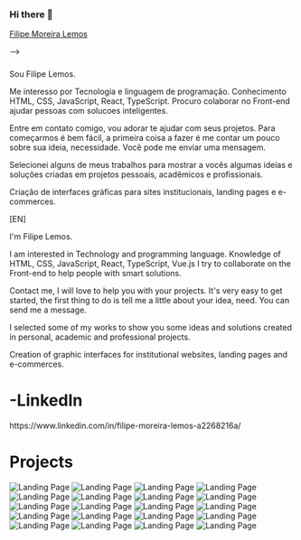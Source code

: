 ### Hi there 👋

<div class="badge-base LI-profile-badge" data-locale="pt_BR" data-size="large" data-theme="dark" data-type="HORIZONTAL" data-vanity="filipe-moreira-lemos-a2268216a" data-version="v1"><a class="badge-base__link LI-simple-link" href="https://br.linkedin.com/in/filipe-moreira-lemos-a2268216a?trk=profile-badge">Filipe Moreira Lemos</a></div>

              
-->
### 
Sou Filipe Lemos.

Me interesso por Tecnologia e linguagem de programação. Conhecimento  HTML, CSS, JavaScript, React, TypeScript.
Procuro colaborar no Front-end ajudar pessoas com solucoes inteligentes.

Entre em contato comigo, vou adorar te ajudar com seus projetos. Para começarmos é bem fácil, a primeira coisa a fazer é me contar um pouco sobre sua ideia, necessidade. Você pode me enviar uma mensagem.

Selecionei alguns de meus trabalhos para mostrar a vocês algumas ideias e soluções criadas  em projetos pessoais, acadêmicos e profissionais. 

Criação de interfaces gráficas para sites institucionais, landing pages e e-commerces.



[EN]

I'm Filipe Lemos.

I am interested in Technology and programming language. Knowledge of HTML, CSS, JavaScript, React, TypeScript, Vue.js
I try to collaborate on the Front-end to help people with smart solutions.

Contact me, I will love to help you with your projects. It's very easy to get started, the first thing to do is tell me a little about your idea, need. You can send me a message.

I selected some of my works to show you some ideas and solutions created in personal, academic and professional projects.

Creation of graphic interfaces for institutional websites, landing pages and e-commerces.



<h1>
-LinkedIn
  
</h1>

<p> https://www.linkedin.com/in/filipe-moreira-lemos-a2268216a/</p>

<h1>Projects</h1>

<img src="https://github.com/filipemoreiralemos/FilipeMoreiraLemos/blob/main/page1.png" alt="Landing Page ">

<img src="https://github.com/filipemoreiralemos/FilipeMoreiraLemos/blob/main/page2.png" alt="Landing Page">


<img src="https://github.com/filipemoreiralemos/FilipeMoreiraLemos/blob/main/page10.png" alt="Landing Page">


<img src="https://github.com/filipemoreiralemos/FilipeMoreiraLemos/blob/main/page11.png" alt="Landing Page">


<img src="https://github.com/filipemoreiralemos/FilipeMoreiraLemos/blob/main/page12.png" alt="Landing Page">


<img src="https://github.com/filipemoreiralemos/FilipeMoreiraLemos/blob/main/page13.png" alt="Landing Page">


<img src="https://github.com/filipemoreiralemos/FilipeMoreiraLemos/blob/main/page14.png" alt="Landing Page">


<img src="https://github.com/filipemoreiralemos/FilipeMoreiraLemos/blob/main/page15.png" alt="Landing Page">



<img src="https://github.com/filipemoreiralemos/FilipeMoreiraLemos/blob/main/page16.png" alt="Landing Page">


<img src="https://github.com/filipemoreiralemos/FilipeMoreiraLemos/blob/main/page17.png" alt="Landing Page">

<img src="https://github.com/filipemoreiralemos/FilipeMoreiraLemos/blob/main/page18.png" alt="Landing Page">

<img src="https://github.com/filipemoreiralemos/FilipeMoreiraLemos/blob/main/page19.png" alt="Landing Page">

<img src="https://github.com/filipemoreiralemos/FilipeMoreiraLemos/blob/main/page20.png" alt="Landing Page">

<img src="https://github.com/filipemoreiralemos/FilipeMoreiraLemos/blob/main/page21.png" alt="Landing Page">

<img src="https://github.com/filipemoreiralemos/FilipeMoreiraLemos/blob/main/page4.png" alt="Landing Page">

<img src="https://github.com/filipemoreiralemos/FilipeMoreiraLemos/blob/main/page5.png" alt="Landing Page">

<img src="https://github.com/filipemoreiralemos/FilipeMoreiraLemos/blob/main/page6.png" alt="Landing Page">


<img src="https://github.com/filipemoreiralemos/FilipeMoreiraLemos/blob/main/page7.png" alt="Landing Page">


<img src="https://github.com/filipemoreiralemos/FilipeMoreiraLemos/blob/main/page8.png" alt="Landing Page">

<img src="https://github.com/filipemoreiralemos/FilipeMoreiraLemos/blob/main/page2.png" alt="Landing Page">

